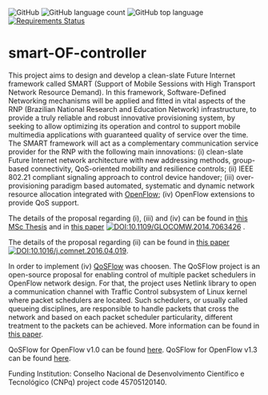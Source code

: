![GitHub](https://img.shields.io/github/license/josecastillolema/smart-OF-controller)
![GitHub language count](https://img.shields.io/github/languages/count/josecastillolema/smart-OF-controller)
![GitHub top language](https://img.shields.io/github/languages/top/josecastillolema/smart-OF-controller)
[![Requirements Status](https://requires.io/github/josecastillolema/smart-OF-controller/requirements.svg?branch=master)](https://requires.io/github/josecastillolema/smart-OF-controller/requirements/?branch=master)



# smart-OF-controller

This project aims to design and develop a clean-slate Future Internet framework called SMART (Support of Mobile Sessions with High Transport Network Resource Demand). In this framework, Software-Defined Networking mechanisms will be applied and fitted in vital aspects of the RNP (Brazilian National Research and Education Network) infrastructure, to provide a truly reliable and robust innovative provisioning system, by seeking to allow optimizing its operation and control to support mobile multimedia applications with guaranteed quality of service over the time. The SMART framework will act as a complementary communication service provider for the RNP with the following main innovations: (i) clean-slate Future Internet network architecture with new addressing methods, group-based connectivity, QoS-oriented mobility and resilience controls; (ii) IEEE 802.21 compliant signaling approach to control device handover; (iii) over-provisioning paradigm based automated, systematic and dynamic network resource allocation integrated with [OpenFlow](http://archive.openflow.org/wp/learnmore/); (iv) OpenFlow extensions to provide QoS support.

The details of the proposal regarding (i), (iii) and (iv) can be found in [this MSc Thesis](http://bdtd.ibict.br/vufind/Record/UFRN_7ccf2b703d54b0fd8cc548ccd747339a) and in [this paper](http://ieeexplore.ieee.org/xpl/articleDetails.jsp?arnumber=7063426) [![DOI:10.1109/GLOCOMW.2014.7063426](https://zenodo.org/badge/DOI/10.1109/GLOCOMW.2014.7063426.svg)](https://doi.org/10.1109/GLOCOMW.2014.7063426)
.

The details of the proposal regarding (ii) can be found in [this paper](http://www.sciencedirect.com/science/article/pii/S1389128616301177) [![DOI:10.1016/j.comnet.2016.04.019](https://zenodo.org/badge/DOI/10.1016/j.comnet.2016.04.019.svg)](https://doi.org/10.1016/j.comnet.2016.04.019).

In order to implement (iv) [QoSFlow](https://groups.google.com/a/openflowhub.org/forum/#!topic/floodlight-dev/C5Z_At7deRA) was choosen. The QoSFlow project is an open-source proposal for enabling control of multiple packet schedulers in OpenFlow network design. For that, the project uses Netlink library to open a communication channel with Traffic Control subsystem of Linux kernel where packet schedulers are located. Such schedulers, or usually called queueing disciplines, are responsible to handle packets that cross the network and based on each packet scheduler particularity, different treatment to the packets can be achieved. More information can be found in [this paper](http://dl.acm.org/citation.cfm?id=2570478).

QoSFlow for OpenFlow v1.0 can be found [here](https://bitbucket.org/airtoncomp/ofsoftswitch10-qosflow).
QoSFlow for OpenFlow v1.3 can be found [here](https://bitbucket.org/airtoncomp/ofsoftswitch13-qosflow).

Funding Institution: Conselho Nacional de Desenvolvimento Científico e Tecnológico (CNPq) project code 45705120140.
